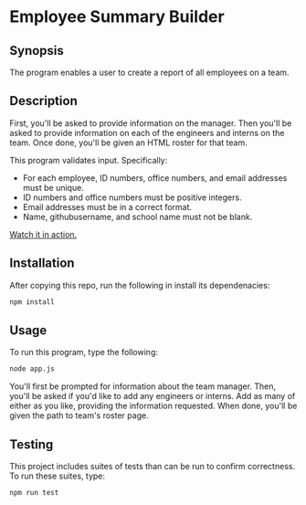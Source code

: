 # Employee Summary Builder

## Synopsis

The program enables a user to create a report of all employees on a team.

## Description

First, you'll be asked to provide information on the manager. Then you'll be asked to provide information on each of the engineers and interns on the team. Once done, you'll be given an HTML roster for that team.

This program validates input. Specifically:

* For each employee, ID numbers, office numbers, and email addresses must be unique.
* ID numbers and office numbers must be positive integers.
* Email addresses must be in a correct format.
* Name, githubusername, and school name must not be blank.

[Watch it in action.](https://drive.google.com/file/d/1pNqjO14d4_NQ3DCc0DIycJkoI5roicMR/view)

## Installation

After copying this repo, run the following in install its dependenacies:

```sh
npm install
```

## Usage

To run this program, type the following:

```sh
node app.js
```

You'll first be prompted for information about the team manager. Then, you'll be asked if you'd like to add any engineers or interns. Add as many of either as you like, providing the information requested. When done, you'll be given the path to team's roster page.

## Testing

This project includes suites of tests than can be run to confirm correctness. To run these suites, type:

```sh
npm run test
```